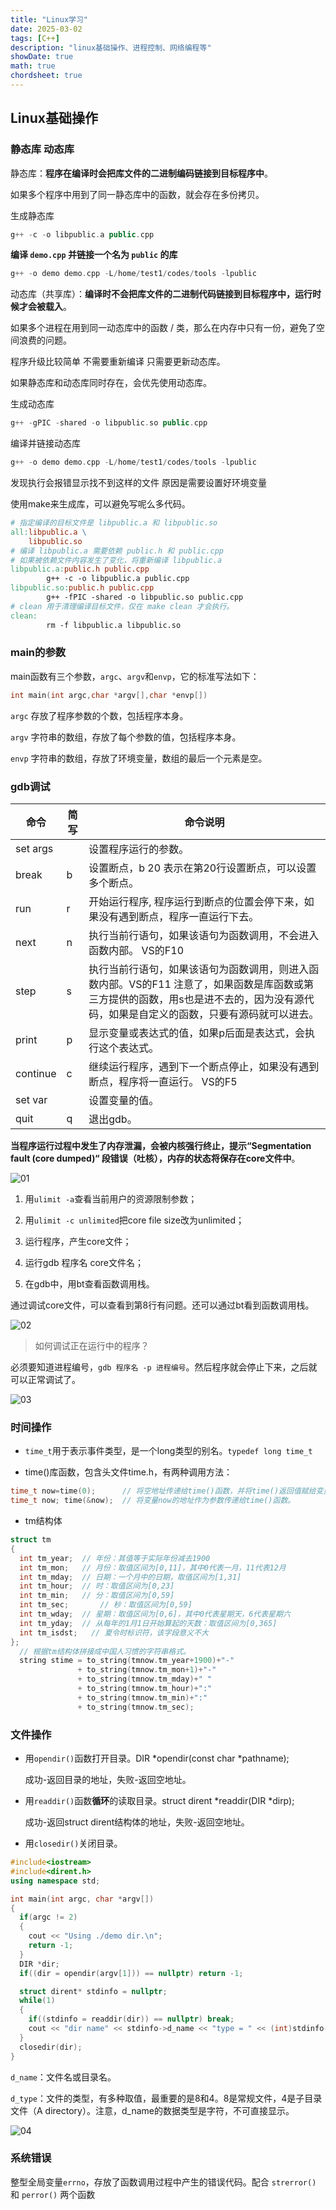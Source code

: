 ```yaml
---
title: "Linux学习"
date: 2025-03-02
tags: [C++]
description: "linux基础操作、进程控制、网络编程等"
showDate: true
math: true
chordsheet: true
---
```








## Linux基础操作

### 静态库 动态库

静态库：**程序在编译时会把库文件的二进制编码链接到目标程序中**。

如果多个程序中用到了同一静态库中的函数，就会存在多份拷贝。

生成静态库

```c++
g++ -c -o libpublic.a public.cpp
```

**编译 `demo.cpp` 并链接一个名为 `public` 的库**

```c++
g++ -o demo demo.cpp -L/home/test1/codes/tools -lpublic
```



动态库（共享库）：**编译时不会把库文件的二进制代码链接到目标程序中，运行时候才会被载入**。

如果多个进程在用到同一动态库中的函数 / 类，那么在内存中只有一份，避免了空间浪费的问题。

程序升级比较简单 不需要重新编译 只需要更新动态库。

如果静态库和动态库同时存在，会优先使用动态库。

生成动态库

```c++
g++ -gPIC -shared -o libpublic.so public.cpp
```

编译并链接动态库

```c++
g++ -o demo demo.cpp -L/home/test1/codes/tools -lpublic
```

发现执行会报错显示找不到这样的文件 原因是需要设置好环境变量



使用make来生成库，可以避免写呢么多代码。

```makefile
# 指定编译的目标文件是 libpublic.a 和 libpublic.so
all:libpublic.a \
    libpublic.so
# 编译 libpublic.a 需要依赖 public.h 和 public.cpp
# 如果被依赖文件内容发生了变化，将重新编译 libpublic.a
libpublic.a:public.h public.cpp
        g++ -c -o libpublic.a public.cpp
libpublic.so:public.h public.cpp
        g++ -fPIC -shared -o libpublic.so public.cpp
# clean 用于清理编译目标文件，仅在 make clean 才会执行。
clean:
        rm -f libpublic.a libpublic.so
```



### main的参数

main函数有三个参数，`argc`、`argv`和`envp`，它的标准写法如下：

```c++
int main(int argc,char *argv[],char *envp[])
```

`argc`   存放了程序参数的个数，包括程序本身。

`argv`   字符串的数组，存放了每个参数的值，包括程序本身。

`envp`  字符串的数组，存放了环境变量，数组的最后一个元素是空。



### gdb调试

| **命令** | **简写** | **命令说明**                                                 |
| -------- | -------- | ------------------------------------------------------------ |
| set args |          | 设置程序运行的参数。                                         |
| break    | b        | 设置断点，b 20 表示在第20行设置断点，可以设置多个断点。      |
| run      | r        | 开始运行程序, 程序运行到断点的位置会停下来，如果没有遇到断点，程序一直运行下去。 |
| next     | n        | 执行当前行语句，如果该语句为函数调用，不会进入函数内部。 VS的F10 |
| step     | s        | 执行当前行语句，如果该语句为函数调用，则进入函数内部。VS的F11  注意了，如果函数是库函数或第三方提供的函数，用s也是进不去的，因为没有源代码，如果是自定义的函数，只要有源码就可以进去。 |
| print    | p        | 显示变量或表达式的值，如果p后面是表达式，会执行这个表达式。  |
| continue | c        | 继续运行程序，遇到下一个断点停止，如果没有遇到断点，程序将一直运行。  VS的F5 |
| set var  |          | 设置变量的值。                                               |
| quit     | q        | 退出gdb。                                                    |

**当程序运行过程中发生了内存泄漏，会被内核强行终止，提示“Segmentation fault (core dumped)“ 段错误（吐核），内存的状态将保存在core文件中**。 

![01](/images/C++/linux/01.png)

1. 用`ulimit -a`查看当前用户的资源限制参数；

2. 用`ulimit -c unlimited`把core file size改为unlimited；

3. 运行程序，产生core文件；

4. 运行gdb 程序名 core文件名；

5. 在gdb中，用bt查看函数调用栈。

通过调试core文件，可以查看到第8行有问题。还可以通过bt看到函数调用栈。

![02](/images/C++/linux/02.png)

> 如何调试正在运行中的程序？

必须要知道进程编号，`gdb 程序名 -p 进程编号`。然后程序就会停止下来，之后就可以正常调试了。

![03](/images/C++/linux/03.png)



### 时间操作

- `time_t`用于表示事件类型，是一个long类型的别名。`typedef long time_t`

- time()库函数，包含头文件time.h，有两种调用方法：

```c++
time_t now=time(0);      // 将空地址传递给time()函数，并将time()返回值赋给变量now。
time_t now; time(&now);  // 将变量now的地址作为参数传递给time()函数。
```

- tm结构体

```c++
struct tm
{
  int tm_year;	// 年份：其值等于实际年份减去1900
  int tm_mon;	// 月份：取值区间为[0,11]，其中0代表一月，11代表12月
  int tm_mday;	// 日期：一个月中的日期，取值区间为[1,31]
  int tm_hour; 	// 时：取值区间为[0,23]
  int tm_min;	// 分：取值区间为[0,59]
  int tm_sec;     	// 秒：取值区间为[0,59]
  int tm_wday;	// 星期：取值区间为[0,6]，其中0代表星期天，6代表星期六
  int tm_yday;	// 从每年的1月1日开始算起的天数：取值区间为[0,365] 
  int tm_isdst;   // 夏令时标识符，该字段意义不大
};
  // 根据tm结构体拼接成中国人习惯的字符串格式。
  string stime = to_string(tmnow.tm_year+1900)+"-"
               + to_string(tmnow.tm_mon+1)+"-"
               + to_string(tmnow.tm_mday)+" "
               + to_string(tmnow.tm_hour)+":"
               + to_string(tmnow.tm_min)+":"
               + to_string(tmnow.tm_sec);
```



### 文件操作

- 用`opendir()`函数打开目录。DIR *opendir(const char *pathname);

  成功-返回目录的地址，失败-返回空地址。

- 用`readdir()`函数**循环**的读取目录。struct dirent *readdir(DIR *dirp);

  成功-返回struct dirent结构体的地址，失败-返回空地址。

- 用`closedir()`关闭目录。

```c++
#include<iostream>
#include<dirent.h>
using namespace std;

int main(int argc, char *argv[])
{
  if(argc != 2)
  {
    cout << "Using ./demo dir.\n";
    return -1;
  }
  DIR *dir;
  if((dir = opendir(argv[1])) == nullptr) return -1;

  struct dirent* stdinfo = nullptr;
  while(1)
  {
    if((stdinfo = readdir(dir)) == nullptr) break;
    cout << "dir name" << stdinfo->d_name << "type = " << (int)stdinfo->d_type <<endl;
  }
  closedir(dir);
}

```

`d_name`：文件名或目录名。

`d_type`：文件的类型，有多种取值，最重要的是8和4。8是常规文件，4是子目录文件（A directory）。注意，d_name的数据类型是字符，不可直接显示。

![04](/images/C++/linux/04.png)



### 系统错误

整型全局变量`errno`，存放了函数调用过程中产生的错误代码。配合 `strerror()` 和 `perror()` 两个函数

